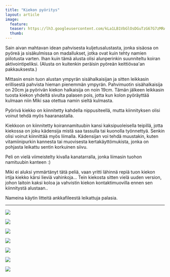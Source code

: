 ```yaml
---
title: "Kiekon pyöritys"
layout: article
image:
  feature:
  teaser: https://lh3.googleusercontent.com/kLa1LB1VbGlOsDGuTzG67G7zMRAoae_TxT-Opb7mes_DeLFH3N7PgXEka8VbZmQWIoI9vldyZx9MYDp6i3EXyLxdIrCgTu-k7Cso2pf6GI5OGhzCHazP6GvEqMwkK-e_RxCTw1eKXuT9B3b5DPU9QZ4wZi1d39eUVYGO8X5x3A0CZrTRdmpcF2pLlpsQm4bG5VBl4TF4JB-RcTUJjxhlabNwm34JOWZk4FJQRRXQo03DcOY0A4HXksigOqj1biEJSb6fKmE4NIJF5sv0fxeWvhMoKxrQ2fZIITu9nyK4bO60DTbhBC_8bWIiDef0LciBAAck4Rq3Rc_tIV0eSMN8xLnXlHTpFF9BNqfG5n2kcGT5eEF3P8dei5Ll4T83tIl77HJMB0EO4poqOn_W2-EWdLXm3PZi-ZJFs-fTV1zv0eVjvQJC56Rs7-HIJGivPdp9iE0CU8Bv5IowaV927b759gm8dcRHA7fHFucl68l-l90Rf547NVjYDyMhpv-bkeR5VXyszEZmFONjh2h-EcVt2ihDn5BUCzj7M7nj-j79V1Y=w245
  thumb:
---
```


Sain aivan mahtavan idean pahvisesta kuljetusalustasta, jonka sisäosa on pyöreä ja sisäkulmissa on madallukset, jotka ovat kuin tehty namien piilotusta varten. Ihan kuin tämä alusta olisi alunperinkin suunniteltu koiran aktivointipeliksi. (Alusta on kuitenkin peräisin pyöreän keittiövaa'an pakkauksesta.)

Mittasin ensin tuon alustan ympyrän sisähalkaisijan ja sitten leikkasin erillisestä pahvista hieman pienemmän ympyrän. Pahvimuotin sisähalkaisija on 20cm ja pyörivän kiekon halkaisija on noin 19cm. Tämän jälkeen leikkasin tuosta kiekon yhdeltä sivulta palasen pois, jotta kun kolon pyöräyttää kulmaan niin Miki saa otettua namin sieltä kulmasta.

Pyörivä kiekko on kiinnitetty kahdella nippusiteellä, mutta kiinnityksen olisi voinut tehdä myös haaranastalla.

Kiekkoon on kiinnitetty koirannamituubin kansi kaksipuoleisella teipillä, jotta kiekossa on joku kädensija mistä saa tassulla tai kuonolla työnnettyä. Senkin olisi voinut kiinnittää myös liimalla. Kädensijan voi tehdä muustakin, kuten vitamiinipurkin kannesta tai muovisesta kertakäyttömukista, jonka on pohjasta leikattu sentin korkuinen siivu.

Peli on vielä viimeistelty kivalla kanatarralla, jonka liimasin tuohon namituubin kanteen :)

Miki ei aluksi ymmärtänyt tätä peliä, vaan yritti lähinnä repiä tuon kiekon irtija kiekko kärsi lieviä vahinkoja... Tein kiekosta sitten vielä uuden version, johon laitoin kaksi koloa ja vahvistin kiekon kontaktimuovilla ennen sen kiinnitystä alustaan..

Nameina käytin litteitä ankkafileestä leikattuja palasia.

---

[![](https://lh3.googleusercontent.com/gKZj0z6ubwsH5df4R8dXT-PfG1PEMwyAvCYgia4iTKnW3_klnu2Jj_IJEGhJW3h35ctoCccImbjvuQKWK55e77oe5TaDuPRL0Wre_fKWWedyBtTRxtLPxUUCdIz4yX0oHSpjRTkZ5ewfDtFdWsIvl0i1_Wu7Yq11IyY4KRH5H4nXjoKcuF3qYUQtsSfIky4f8iV3sd3DOeIdq2cGr1oXYKR1AN12e6xjAHWObbEwlFoE34Fj_geObMSJKSgUrQHs5c-6oSHi5052sg4mNlIvjNUKniS-E-3uOhnyanswAKdsjBhcNw6foY1P-uX2jz9y12bz97Wq_vkq4PmYwNb8n6HYASlDgndoBXZ617safbg-IjhvObf30E7jaBnx-5Vr-FOIkr5YAVoCjVmrytvtBhrtsCUxHoUhw0pDplOCjDy4a9zGFKAuxwbWFrHoBOphr5SypUYR7Z4J-x8UgwDBU2FOx-_jkqS4uil1HRFn28OZuJdkc-hvIQx1gT5tBStiNXDFRIWSFGry-tEJZmM6PWgmnoScuPg1SrNZcOeCe8w=w800)](https://lh3.googleusercontent.com/gKZj0z6ubwsH5df4R8dXT-PfG1PEMwyAvCYgia4iTKnW3_klnu2Jj_IJEGhJW3h35ctoCccImbjvuQKWK55e77oe5TaDuPRL0Wre_fKWWedyBtTRxtLPxUUCdIz4yX0oHSpjRTkZ5ewfDtFdWsIvl0i1_Wu7Yq11IyY4KRH5H4nXjoKcuF3qYUQtsSfIky4f8iV3sd3DOeIdq2cGr1oXYKR1AN12e6xjAHWObbEwlFoE34Fj_geObMSJKSgUrQHs5c-6oSHi5052sg4mNlIvjNUKniS-E-3uOhnyanswAKdsjBhcNw6foY1P-uX2jz9y12bz97Wq_vkq4PmYwNb8n6HYASlDgndoBXZ617safbg-IjhvObf30E7jaBnx-5Vr-FOIkr5YAVoCjVmrytvtBhrtsCUxHoUhw0pDplOCjDy4a9zGFKAuxwbWFrHoBOphr5SypUYR7Z4J-x8UgwDBU2FOx-_jkqS4uil1HRFn28OZuJdkc-hvIQx1gT5tBStiNXDFRIWSFGry-tEJZmM6PWgmnoScuPg1SrNZcOeCe8w=s0)

[![](https://lh3.googleusercontent.com/n3OjdF-FTk8C8yEBlffc6VFrI0HQMmD2_oREjRmKWUdO7O2nrwUVvSbK0pT3TfhGzwylOMqZhE2tOWJxDOYCqvKw3U9AM4L6RbMw3Uxyk5qxR44lngPdm1YMN3SjkQdcvrNLR11MdE7VneGgresvknim9-kBYbB2g_QCP-xDQoAac7rFw1uJ7DeI_tH5m2bvnZBov98cngH3lFR1RssvQ5qHgU8BuXJd1cyJJeHC7npakUB38y7x6gr8yrhIZeBmOh6JZ5hbw4wsMD7o2t9frHHYhGx8QMHdH_0EXXg_nfWst8J_9bDekCGaVn5Etkjt2tMJ4Wa_C0EAtHRmDXT6r07EABcRHALxlLVv6RVGyoD5g4GtbNS_sBNesoYQ5xakFnf8VmLO9mOuoggrE_vuE_BHgHtZ-GmRR8PxaQm0BKgTdJgEP-XlHfKAUYyIt8JnlcuXMSj-E1tXUaYnw-JWmab51Az2a7a6H5WrKM5IaoF4RV_-un6QPQjdpwTzrUqvD5rasPzAXdAp2Yqbivp5Jfao0-5EHS6OiGWnuytpIGg=w800)](https://lh3.googleusercontent.com/n3OjdF-FTk8C8yEBlffc6VFrI0HQMmD2_oREjRmKWUdO7O2nrwUVvSbK0pT3TfhGzwylOMqZhE2tOWJxDOYCqvKw3U9AM4L6RbMw3Uxyk5qxR44lngPdm1YMN3SjkQdcvrNLR11MdE7VneGgresvknim9-kBYbB2g_QCP-xDQoAac7rFw1uJ7DeI_tH5m2bvnZBov98cngH3lFR1RssvQ5qHgU8BuXJd1cyJJeHC7npakUB38y7x6gr8yrhIZeBmOh6JZ5hbw4wsMD7o2t9frHHYhGx8QMHdH_0EXXg_nfWst8J_9bDekCGaVn5Etkjt2tMJ4Wa_C0EAtHRmDXT6r07EABcRHALxlLVv6RVGyoD5g4GtbNS_sBNesoYQ5xakFnf8VmLO9mOuoggrE_vuE_BHgHtZ-GmRR8PxaQm0BKgTdJgEP-XlHfKAUYyIt8JnlcuXMSj-E1tXUaYnw-JWmab51Az2a7a6H5WrKM5IaoF4RV_-un6QPQjdpwTzrUqvD5rasPzAXdAp2Yqbivp5Jfao0-5EHS6OiGWnuytpIGg=s0)

[![](https://lh3.googleusercontent.com/n0FeyfiXbCW1Mmnm5JL-NEUSrosIN9sq22fhPSMFT_qBggslQ7c-MBMIVvy1tuxw1nkWalKqcYEhGR9egwrQA66IjbxVIepYlIV5Qvh8nPeXFndR-e3pq31o7PwhpOYf3kERXsIDHm_nhC7H2Q4pdUrCF5HnNa-_F_EiZb3nYKGHtn3NVTjOncqXe-_FUiri7RctpTA1ejAwrYKLjf8ipbLwI3Kir_Lvx731WCsKd7aVYJkd_1_GmUGLKNdOzyD65kj-ZVPNXUE632zjdGHacfxuLbhI1ho8JytPRixReKDgFMxTqgbES6HChV8yn33TekBaSbeu6qI43rJGoIFJSI3IP_lzYCmbPCSXrbeNtJ72fU0Jhsu_fb-FnsO17xHXaqhRM-0kOZblxRW98FEVJiqvagNlc_ksC-PIYB57-iJDT7ig867qC1VV6YmG8i_i0m7LH_t8h28p8CypWHKsCEixHtwYl-9ovvYkzCsVx05-SLAGdNjAfg2kxV7iB7h4tfEDL50NDJxidifXevwYeGq-v6qL3Cnm0iVudPYNpcQ=w800)](https://lh3.googleusercontent.com/n0FeyfiXbCW1Mmnm5JL-NEUSrosIN9sq22fhPSMFT_qBggslQ7c-MBMIVvy1tuxw1nkWalKqcYEhGR9egwrQA66IjbxVIepYlIV5Qvh8nPeXFndR-e3pq31o7PwhpOYf3kERXsIDHm_nhC7H2Q4pdUrCF5HnNa-_F_EiZb3nYKGHtn3NVTjOncqXe-_FUiri7RctpTA1ejAwrYKLjf8ipbLwI3Kir_Lvx731WCsKd7aVYJkd_1_GmUGLKNdOzyD65kj-ZVPNXUE632zjdGHacfxuLbhI1ho8JytPRixReKDgFMxTqgbES6HChV8yn33TekBaSbeu6qI43rJGoIFJSI3IP_lzYCmbPCSXrbeNtJ72fU0Jhsu_fb-FnsO17xHXaqhRM-0kOZblxRW98FEVJiqvagNlc_ksC-PIYB57-iJDT7ig867qC1VV6YmG8i_i0m7LH_t8h28p8CypWHKsCEixHtwYl-9ovvYkzCsVx05-SLAGdNjAfg2kxV7iB7h4tfEDL50NDJxidifXevwYeGq-v6qL3Cnm0iVudPYNpcQ=s0)

[![](https://lh3.googleusercontent.com/A3IDP0sSUvSHlINrexnHaI7Rs4Hok362LEVHXPJHJcktE8pQqEKlg_n15JnjNDhNeFTxSHepcX38jmNgLMUhI7iJjW_tcf9iSwH6iU3rHlf4dKlrFaQmjiKjxZRE7oVGQsEHb-838yJYdfgSrDEQfAPEBhy26OBIuWDy-W9i5tbxCN75slXuJUH26doOkZKm3rToI_u8Ok7oqz24_tVNXbTJzY-3k1Fy7-7USzBlkqi7CyEgnlr7Bgs_4XlUC4DPststhkDknYVA8gkmWLXETKpDIjXzelZS93b2XDx_G2h1lFCXROphR-9bymZZ6mnfV4MITzZ28kWnUJ04F9FkrdnmS2sgRE1Igos1x-d7r-NNaix31dSIFWhLnBcLMPf9CvTOTjlw2-KCuCn2QmZ59lKTHFHAiM3_CnFGfGBHNpsqnywM1LXYW-gnbtIa5tHtAU5qZHppaVCtxJA_-2Jgoz8KddRFvZJYgPpggULBSSOMBaS20z2a7AIYRKg0d-YX9oZAKx8FDl5YjR5DHl43rhTrQwfUKra5csNXo9HWCW8=w800)](https://lh3.googleusercontent.com/A3IDP0sSUvSHlINrexnHaI7Rs4Hok362LEVHXPJHJcktE8pQqEKlg_n15JnjNDhNeFTxSHepcX38jmNgLMUhI7iJjW_tcf9iSwH6iU3rHlf4dKlrFaQmjiKjxZRE7oVGQsEHb-838yJYdfgSrDEQfAPEBhy26OBIuWDy-W9i5tbxCN75slXuJUH26doOkZKm3rToI_u8Ok7oqz24_tVNXbTJzY-3k1Fy7-7USzBlkqi7CyEgnlr7Bgs_4XlUC4DPststhkDknYVA8gkmWLXETKpDIjXzelZS93b2XDx_G2h1lFCXROphR-9bymZZ6mnfV4MITzZ28kWnUJ04F9FkrdnmS2sgRE1Igos1x-d7r-NNaix31dSIFWhLnBcLMPf9CvTOTjlw2-KCuCn2QmZ59lKTHFHAiM3_CnFGfGBHNpsqnywM1LXYW-gnbtIa5tHtAU5qZHppaVCtxJA_-2Jgoz8KddRFvZJYgPpggULBSSOMBaS20z2a7AIYRKg0d-YX9oZAKx8FDl5YjR5DHl43rhTrQwfUKra5csNXo9HWCW8=s0)

[![](https://lh3.googleusercontent.com/l9l-FDSzocbMsLbhppPBGFCljnAy5yKeSolU4NC8NeW63Bamxdn801jp7Vqb9q-oolMNy7H3BgGbR9l_mmSB4zCyGnuPrmb901IgmJhcCG5JU-SjN5v5oBNpZwYYZuNLlJaLJVC34TkH4bFc8Hwa15aVi00i74ys1SXTn62IYSJmT5f6hHfmZnRD5HBuRzDCdv5ifAdYBHGrmMRmginTTfJ8Z97UmQl_AbBMd-SExk9mhPaeoHCJSL9DAw5opRGpHftK609dEDzxFt7z1FpS6b3JWk9sau-LPgKvpctasQ5UMwmkB0DetfGSb_t_7ASRaxA1wMxr7cD96y6xFXdLyqVXPxk_Augdhy66M1HkDrHT6faTS3nNoUey0VNquE5Tmg0addtdFLiD_xwF3STUWS0EmTHhMEK7HeoEHsaHhZk81toez-Ek9aGVj1yrCMkmWD07Q6HtSKzEQOa-kJ-cYW-RhyCAkFhJykO9O5Qk_H5C_5BBKhH98l6vj_Aj5YZCfKVDR587eWUtDaFvXKczzrrGN7RNgJGEpekY6a1f0AA=w800)](https://lh3.googleusercontent.com/l9l-FDSzocbMsLbhppPBGFCljnAy5yKeSolU4NC8NeW63Bamxdn801jp7Vqb9q-oolMNy7H3BgGbR9l_mmSB4zCyGnuPrmb901IgmJhcCG5JU-SjN5v5oBNpZwYYZuNLlJaLJVC34TkH4bFc8Hwa15aVi00i74ys1SXTn62IYSJmT5f6hHfmZnRD5HBuRzDCdv5ifAdYBHGrmMRmginTTfJ8Z97UmQl_AbBMd-SExk9mhPaeoHCJSL9DAw5opRGpHftK609dEDzxFt7z1FpS6b3JWk9sau-LPgKvpctasQ5UMwmkB0DetfGSb_t_7ASRaxA1wMxr7cD96y6xFXdLyqVXPxk_Augdhy66M1HkDrHT6faTS3nNoUey0VNquE5Tmg0addtdFLiD_xwF3STUWS0EmTHhMEK7HeoEHsaHhZk81toez-Ek9aGVj1yrCMkmWD07Q6HtSKzEQOa-kJ-cYW-RhyCAkFhJykO9O5Qk_H5C_5BBKhH98l6vj_Aj5YZCfKVDR587eWUtDaFvXKczzrrGN7RNgJGEpekY6a1f0AA=s0)

[![](https://lh3.googleusercontent.com/5fgAWQYwx8CIL6cCpj62YaiuQ7sQvj5AZpUJ2FK7XDBGuOwCxHsEVH-FcoQFqS5dEDfZlNKhmvcImLxQC1uyDvh1e6vnCMwdp1iybzZcQ82P5mVYyW-a187owMOkfsF-iJIzls1ySQAY6LkstK8kC5XJHj4Gx8VH6uSUy-j1mEItJ4f6Q3gSdjBYWW3sy0RP_AaJ41p3HGOS3FGfoBeCFzVYDj72XyLIrRXe8vInl1gtEfoY6wASaWqEFJXwcYhzP7T-2-gfNHNx1p0cKBiHQ9QsUMMuXKvgCN7gAA5l7CszJxQaY99x8cSLZf8RWeB0EAi7-oizl2XSR3mG4alk0c33i-WYlcid9DcOwEBDuH8UKDkhi7sfmotmtyQT9c8BjVT8fcNVKsu1q0hmg9IQT7CJ6l2sU4Rxkqcqg_I2GGi0wpDK2H_y21p8YTQsrxRVFlVSNjPcWJDu8OU7UVwhcPfDiwqiypooko8LxXTEjOHlY8y3bwM32jJT1o__58nnYEZD_aguDp7Jz-k1ybaX9Ja5KDeJ9uPRi0wwCc42qbU=w800)](https://lh3.googleusercontent.com/5fgAWQYwx8CIL6cCpj62YaiuQ7sQvj5AZpUJ2FK7XDBGuOwCxHsEVH-FcoQFqS5dEDfZlNKhmvcImLxQC1uyDvh1e6vnCMwdp1iybzZcQ82P5mVYyW-a187owMOkfsF-iJIzls1ySQAY6LkstK8kC5XJHj4Gx8VH6uSUy-j1mEItJ4f6Q3gSdjBYWW3sy0RP_AaJ41p3HGOS3FGfoBeCFzVYDj72XyLIrRXe8vInl1gtEfoY6wASaWqEFJXwcYhzP7T-2-gfNHNx1p0cKBiHQ9QsUMMuXKvgCN7gAA5l7CszJxQaY99x8cSLZf8RWeB0EAi7-oizl2XSR3mG4alk0c33i-WYlcid9DcOwEBDuH8UKDkhi7sfmotmtyQT9c8BjVT8fcNVKsu1q0hmg9IQT7CJ6l2sU4Rxkqcqg_I2GGi0wpDK2H_y21p8YTQsrxRVFlVSNjPcWJDu8OU7UVwhcPfDiwqiypooko8LxXTEjOHlY8y3bwM32jJT1o__58nnYEZD_aguDp7Jz-k1ybaX9Ja5KDeJ9uPRi0wwCc42qbU=s0)

[![](https://lh3.googleusercontent.com/KoOGvTmolP1M8ii-YCwJd8QY1bigH54IqkMe9HEmjPBZXvuqgu2uusBNhaTTki-y96kYw10Tr0Ux-2VnodzpAgtoat-Zig4O_lZJQk4b7pwzUAV_IRTWC1KZK8gBIMpCksDAZCnLNJh6grIkOJ_dAxpL0a6RYQq-TXoJWHE5r24p0v3jTSR2b-ygNWcussD2a037IbYrFJ8W3Dc34e5R08UZB-gPwXvNXcwpCGrH91Ja2_D5MlTrC8WaVouCIBwEDEhsicBAvQjMgSzAEKdbnBFijIyhBnF0h-UrfGDEg7u9KpN1cM_e-FUbf_AvqaE7zoOm-BuWpTQDrhcoBe8qsr_7lZEb7XnlgRoLZON42MdtFR5ZPpRfgsA6zyO9PdT0XKWbBdEb85igod_b3kNZd1-r2YLvt9NAJiTXXrLEyuzynsx0bn63C_JZj4wfx7Ty3VMDR_ybBre47SjmIaSYCNWCLObXCZ1VmLhvjY20v9GoTFaP7Y8qhsVs8BPudELKjr0k6B6WLC9n7x4hMO7LK04WgxvNQvF3--rCcqM83OY=w800)](https://lh3.googleusercontent.com/KoOGvTmolP1M8ii-YCwJd8QY1bigH54IqkMe9HEmjPBZXvuqgu2uusBNhaTTki-y96kYw10Tr0Ux-2VnodzpAgtoat-Zig4O_lZJQk4b7pwzUAV_IRTWC1KZK8gBIMpCksDAZCnLNJh6grIkOJ_dAxpL0a6RYQq-TXoJWHE5r24p0v3jTSR2b-ygNWcussD2a037IbYrFJ8W3Dc34e5R08UZB-gPwXvNXcwpCGrH91Ja2_D5MlTrC8WaVouCIBwEDEhsicBAvQjMgSzAEKdbnBFijIyhBnF0h-UrfGDEg7u9KpN1cM_e-FUbf_AvqaE7zoOm-BuWpTQDrhcoBe8qsr_7lZEb7XnlgRoLZON42MdtFR5ZPpRfgsA6zyO9PdT0XKWbBdEb85igod_b3kNZd1-r2YLvt9NAJiTXXrLEyuzynsx0bn63C_JZj4wfx7Ty3VMDR_ybBre47SjmIaSYCNWCLObXCZ1VmLhvjY20v9GoTFaP7Y8qhsVs8BPudELKjr0k6B6WLC9n7x4hMO7LK04WgxvNQvF3--rCcqM83OY=s0)
